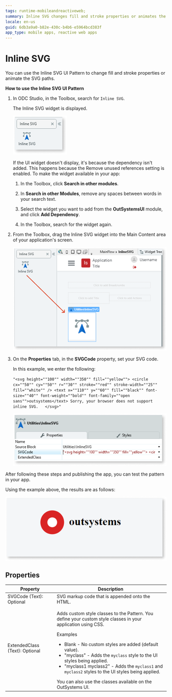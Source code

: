```yaml
---
tags: runtime-mobileandreactiveweb;  
summary: Inline SVG changes fill and stroke properties or animates the SVG paths.
locale: en-us
guid: 6db3a9a0-b82e-430c-b4b6-e5964bcd383f
app_type: mobile apps, reactive web apps
---
```


# Inline SVG

You can use the Inline SVG UI Pattern to change fill and stroke properties or animate the SVG paths.

**How to use the Inline SVG UI Pattern**

1. In ODC Studio, in the Toolbox, search for `Inline SVG`.

    The Inline SVG widget is displayed.

    ![](<images/inlinesvg-2-ss.png>)

    If the UI widget doesn't display, it's because the dependency isn't added. This happens because the Remove unused references setting is enabled. To make the widget available in your app:

    1. In the Toolbox, click **Search in other modules**.

    1. In **Search in other Modules**, remove any spaces between words in your search text.
    
    1. Select the widget you want to add from the **OutSystemsUI** module, and click **Add Dependency**. 
    
    1. In the Toolbox, search for the widget again.

1. From the Toolbox, drag the Inline SVG widget into the Main Content area of your application's screen.

    ![](<images/inlinesvg-3-ss.png>)

1. On the **Properties** tab, in the **SVGCode** property, set your SVG code. 

    In this example, we enter the following:

    ``"<svg height=""100"" width=""350"" fill=""yellow"">
    <circle cx=""50"" cy=""50"" r=""30"" stroke=""red"" stroke-width=""25"" fill=""white"" />
    <text x=""110"" y=""60"" fill=""black"" font-size=""40"" font-weight=""bold"" font-family=""open sans"">outsystems</text>
    Sorry, your browser does not support inline SVG.  
    </svg>"``

    ![](<images/inlinesvg-4-ss.png>)

After following these steps and publishing the app, you can test the pattern in your app.

Using the example above, the results are as follows:

![](<images/inlinesvg-1-ss.png>)

## Properties

| Property                       | Description                                                                                                                                                                                                                                                                                                                                                                                                                                                                                                                                                                                                                   |
|--------------------------------|-------------------------------------------------------------------------------------------------------------------------------------------------------------------------------------------------------------------------------------------------------------------------------------------------------------------------------------------------------------------------------------------------------------------------------------------------------------------------------------------------------------------------------------------------------------------------------------------------------------------------------|
| SVGCode (Text): Optional       | SVG markup code that is appended onto the HTML.                                                                                                                                                                                                                                                                                                                                                                                                                                                                                                                                                                               |
| ExtendedClass (Text): Optional | <p>Adds custom style classes to the Pattern. You define your custom style classes in your application using CSS.</p> <p>Examples <ul><li>Blank - No custom styles are added (default value).</li><li>"myclass" - Adds the ``myclass`` style to the UI styles being applied.</li><li>"myclass1 myclass2" - Adds the ``myclass1`` and ``myclass2`` styles to the UI styles being applied.</li></ul></p>You can also use the classes available on the OutSystems UI. |
